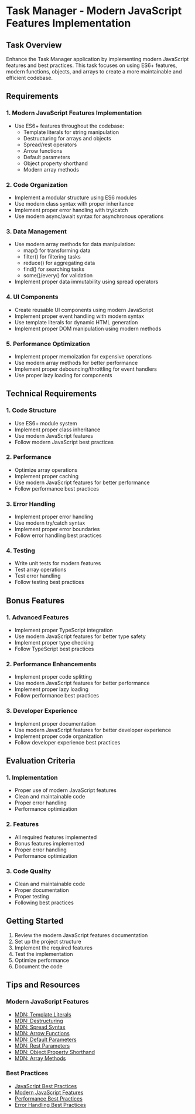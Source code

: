 # Task Manager - Modern JavaScript Features Implementation

## Task Overview
Enhance the Task Manager application by implementing modern JavaScript features and best practices. This task focuses on using ES6+ features, modern functions, objects, and arrays to create a more maintainable and efficient codebase.

## Requirements

### 1. Modern JavaScript Features Implementation
- Use ES6+ features throughout the codebase:
  - Template literals for string manipulation
  - Destructuring for arrays and objects
  - Spread/rest operators
  - Arrow functions
  - Default parameters
  - Object property shorthand
  - Modern array methods

### 2. Code Organization
- Implement a modular structure using ES6 modules
- Use modern class syntax with proper inheritance
- Implement proper error handling with try/catch
- Use modern async/await syntax for asynchronous operations

### 3. Data Management
- Use modern array methods for data manipulation:
  - map() for transforming data
  - filter() for filtering tasks
  - reduce() for aggregating data
  - find() for searching tasks
  - some()/every() for validation
- Implement proper data immutability using spread operators

### 4. UI Components
- Create reusable UI components using modern JavaScript
- Implement proper event handling with modern syntax
- Use template literals for dynamic HTML generation
- Implement proper DOM manipulation using modern methods

### 5. Performance Optimization
- Implement proper memoization for expensive operations
- Use modern array methods for better performance
- Implement proper debouncing/throttling for event handlers
- Use proper lazy loading for components

## Technical Requirements

### 1. Code Structure
- Use ES6+ module system
- Implement proper class inheritance
- Use modern JavaScript features
- Follow modern JavaScript best practices

### 2. Performance
- Optimize array operations
- Implement proper caching
- Use modern JavaScript features for better performance
- Follow performance best practices

### 3. Error Handling
- Implement proper error handling
- Use modern try/catch syntax
- Implement proper error boundaries
- Follow error handling best practices

### 4. Testing
- Write unit tests for modern features
- Test array operations
- Test error handling
- Follow testing best practices

## Bonus Features

### 1. Advanced Features
- Implement proper TypeScript integration
- Use modern JavaScript features for better type safety
- Implement proper type checking
- Follow TypeScript best practices

### 2. Performance Enhancements
- Implement proper code splitting
- Use modern JavaScript features for better performance
- Implement proper lazy loading
- Follow performance best practices

### 3. Developer Experience
- Implement proper documentation
- Use modern JavaScript features for better developer experience
- Implement proper code organization
- Follow developer experience best practices

## Evaluation Criteria

### 1. Implementation
- Proper use of modern JavaScript features
- Clean and maintainable code
- Proper error handling
- Performance optimization

### 2. Features
- All required features implemented
- Bonus features implemented
- Proper error handling
- Performance optimization

### 3. Code Quality
- Clean and maintainable code
- Proper documentation
- Proper testing
- Following best practices

## Getting Started

1. Review the modern JavaScript features documentation
2. Set up the project structure
3. Implement the required features
4. Test the implementation
5. Optimize performance
6. Document the code

## Tips and Resources

### Modern JavaScript Features
- [MDN: Template Literals](https://developer.mozilla.org/en-US/docs/Web/JavaScript/Reference/Template_literals)
- [MDN: Destructuring](https://developer.mozilla.org/en-US/docs/Web/JavaScript/Reference/Operators/Destructuring_assignment)
- [MDN: Spread Syntax](https://developer.mozilla.org/en-US/docs/Web/JavaScript/Reference/Operators/Spread_syntax)
- [MDN: Arrow Functions](https://developer.mozilla.org/en-US/docs/Web/JavaScript/Reference/Functions/Arrow_functions)
- [MDN: Default Parameters](https://developer.mozilla.org/en-US/docs/Web/JavaScript/Reference/Functions/Default_parameters)
- [MDN: Rest Parameters](https://developer.mozilla.org/en-US/docs/Web/JavaScript/Reference/Functions/rest_parameters)
- [MDN: Object Property Shorthand](https://developer.mozilla.org/en-US/docs/Web/JavaScript/Reference/Operators/Object_initializer#property_definitions)
- [MDN: Array Methods](https://developer.mozilla.org/en-US/docs/Web/JavaScript/Reference/Global_Objects/Array#instance_methods)

### Best Practices
- [JavaScript Best Practices](https://developer.mozilla.org/en-US/docs/Web/JavaScript/Guide/Introduction)
- [Modern JavaScript Features](https://developer.mozilla.org/en-US/docs/Web/JavaScript/Guide/Introduction)
- [Performance Best Practices](https://developer.mozilla.org/en-US/docs/Web/JavaScript/Guide/Introduction)
- [Error Handling Best Practices](https://developer.mozilla.org/en-US/docs/Web/JavaScript/Guide/Introduction) 
